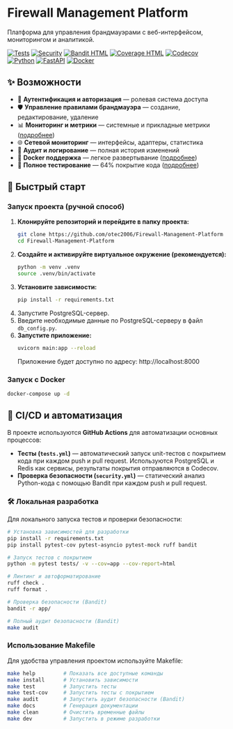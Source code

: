 # Firewall Management Platform

Платформа для управления брандмауэрами с веб-интерфейсом, мониторингом и аналитикой.

[![Tests](https://github.com/otec2006/Firewall-Management-Platform/actions/workflows/tests.yml/badge.svg)](https://github.com/otec2006/Firewall-Management-Platform/actions/workflows/tests.yml)
[![Security](https://github.com/otec2006/Firewall-Management-Platform/actions/workflows/security.yml/badge.svg)](https://github.com/otec2006/Firewall-Management-Platform/actions/workflows/security.yml)
[![Bandit HTML](https://img.shields.io/badge/Security%20Report-artifact-blue?logo=github)](https://github.com/otec2006/Firewall-Management-Platform/actions/workflows/security-report.yml)
[![Coverage HTML](https://img.shields.io/badge/Coverage%20HTML-artifact-blue?logo=github)](https://github.com/otec2006/Firewall-Management-Platform/actions/workflows/coverage.yml)
[![Codecov](https://codecov.io/gh/otec2006/Firewall-Management-Platform/branch/main/graph/badge.svg)](https://codecov.io/gh/otec2006/Firewall-Management-Platform)
[![Python](https://img.shields.io/badge/python-3.12-blue)](https://python.org)
[![FastAPI](https://img.shields.io/badge/FastAPI-0.104+-green)](https://fastapi.tiangolo.com)
[![Docker](https://img.shields.io/badge/docker-ready-blue)](https://docker.com)

## ✨ Возможности

- 🔐 **Аутентификация и авторизация** — ролевая система доступа
- 🛡️ **Управление правилами брандмауэра** — создание, редактирование, удаление
- 📊 **Мониторинг и метрики** — системные и прикладные метрики ([подробнее](docs/METRICS.md))
- 🌐 **Сетевой мониторинг** — интерфейсы, адаптеры, статистика
- 📝 **Аудит и логирование** — полная история изменений
- 🐳 **Docker поддержка** — легкое развертывание ([подробнее](docs/DOCKER.md))
- 🧪 **Полное тестирование** — 64% покрытие кода ([подробнее](docs/TESTING.md))

## 🚀 Быстрый старт

### Запуск проекта (ручной способ)

1. **Клонируйте репозиторий и перейдите в папку проекта:**
   ```bash
   git clone https://github.com/otec2006/Firewall-Management-Platform
   cd Firewall-Management-Platform
   ```
2. **Создайте и активируйте виртуальное окружение (рекомендуется):**
   ```bash
   python -m venv .venv
   source .venv/bin/activate
   ```
3. **Установите зависимости:**
   ```bash
   pip install -r requirements.txt
   ```
4. Запустите PostgreSQL-сервер.
5. Введите необходимые данные по PostgreSQL-серверу в файл `db_config.py`.
6. **Запустите приложение:**
   ```bash
   uvicorn main:app --reload
   ```
   Приложение будет доступно по адресу: http://localhost:8000

### Запуск с Docker

```bash
docker-compose up -d
```

## 🚦 CI/CD и автоматизация

В проекте используются **GitHub Actions** для автоматизации основных процессов:

- **Тесты (`tests.yml`)** — автоматический запуск unit-тестов с покрытием кода при каждом push и pull request. Используются PostgreSQL и Redis как сервисы, результаты покрытия отправляются в Codecov.
- **Проверка безопасности (`security.yml`)** — статический анализ Python-кода с помощью Bandit при каждом push и pull request.

### 🛠️ Локальная разработка

Для локального запуска тестов и проверки безопасности:

```bash
# Установка зависимостей для разработки
pip install -r requirements.txt
pip install pytest-cov pytest-asyncio pytest-mock ruff bandit

# Запуск тестов с покрытием
python -m pytest tests/ -v --cov=app --cov-report=html

# Линтинг и автоформатирование
ruff check .
ruff format .

# Проверка безопасности (Bandit)
bandit -r app/

# Полный аудит безопасности (Bandit)
make audit
```

### Использование Makefile

Для удобства управления проектом используйте Makefile:

```bash
make help         # Показать все доступные команды
make install      # Установить зависимости
make test         # Запустить тесты
make test-cov     # Запустить тесты с покрытием
make audit        # Запустить аудит безопасности (Bandit)
make docs         # Генерация документации
make clean        # Очистить временные файлы
make dev          # Запустить в режиме разработки
```